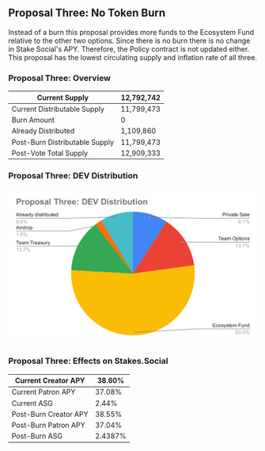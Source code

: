 ## Proposal Three: No Token Burn

Instead of a burn this proposal provides more funds to the Ecosystem Fund relative to the other two options. Since there is no burn there is no change in Stake Social's APY. Therefore, the Policy contract is not updated either. This proposal has the lowest circulating supply and inflation rate of all three.

### Proposal Three: Overview

| Current Supply                 | 12,792,742 |
| ------------------------------ | ---------- |
| Current Distributable Supply   | 11,799,473 |
| Burn Amount                    | 0          |
| Already Distributed            | 1,109,860  |
| Post-Burn Distributable Supply | 11,799,473 |
| Post-Vote Total Supply         | 12,909,333 |

### Proposal Three: DEV Distribution

![Proposal Three: DEV Distribution](https://raw.githubusercontent.com/dev-protocol/stackroom/proposal-burn-dev/proposal/burn-dev/asset/proposal-three-dev-distribution.svg?sanitize=true)

### Proposal Three: Effects on Stakes.Social

| Current Creator APY   | 38.60%  |
| --------------------- | ------- |
| Current Patron APY    | 37.08%  |
| Current ASG           | 2.44%   |
| Post-Burn Creator APY | 38.55%  |
| Post-Burn Patron APY  | 37.04%  |
| Post-Burn ASG         | 2.4387% |
